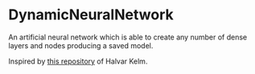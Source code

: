 # DynamicNeuralNetwork
An artificial neural network which is able to create any number of dense layers and nodes producing a saved model.

Inspired by [this repository](https://github.com/HalvarKelm/WheatSeedsNeuralNetwork) of Halvar Kelm.
